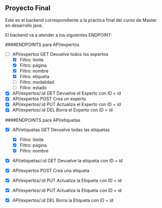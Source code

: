 ## Proyecto Final 
Este es el backend correspondiente a la practica final del curso de Master en desarrollo java.

El backend va a atender a los siguientes ENDPOINT:



####ENDPOINTS para API/expertos

- [ ] API/expertos      GET     Devuelve todos los expertos
  - [x] Filtro:  limite
  - [x] Filtro:  página
  - [x] Filtro:  nombre
  - [x] Filtro:  etiqueta
  - [ ] Filtro:  modalidad
  - [ ] Filtro:  estado
- [x] API/expertos/:id  GET     Devuelve el Experto con ID = id
- [x] API/expertos      POST    Crea un experto
- [x] API/expertos/:id  PUT     Actualiza el Experto con ID = id
- [x] API/expertos/:id  DEL     Borra el Experto con ID = id 

####ENDPOINTS para API/etiquetas
- [x] API/etiquetas     GET     Devuelve todas las etiquetas
    - [x] Filtro: limite
    - [x] Filtro: página
    - [x] Filtro: nombre
- [X] API/etiquetas/:id     GET Devuelve la etiqueta con ID = id
- [X] API/expertos       POST Crea una etiqueta
- [X] API/expertos/:id PUT Actualiza la Etiqueta con ID = id
- [X] API/expertos/:id PUT Actualiza la Etiqueta con ID = id
- [X] API/expertos/:id DEL Borra la Etiqueta con ID = id

